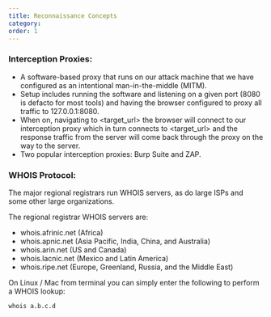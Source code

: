 ```yaml
---
title: Reconnaissance Concepts
category:
order: 1
---
```


### Interception Proxies:

* A software-based proxy that runs on our attack machine that we have configured as an intentional man-in-the-middle (MITM).
* Setup includes running the software and listening on a given port (8080 is defacto for most tools) and having the browser configured to proxy all traffic to 127.0.0.1:8080.
* When on, navigating to &lt;target\_url&gt; the browser will connect to our interception proxy which in turn connects to &lt;target\_url&gt; and the response traffic from the server will come back through the proxy on the way to the server.
* Two popular interception proxies: Burp Suite and ZAP.

### WHOIS Protocol:

The major regional registrars run WHOIS servers, as do large ISPs and some other large organizations.

The regional registrar WHOIS servers are:

* whois.afrinic.net (Africa)
* whois.apnic.net (Asia Pacific, India, China, and Australia)
* whois.arin.net (US and Canada)
* whois.lacnic.net (Mexico and Latin America)
* whois.ripe.net (Europe, Greenland, Russia, and the Middle East)

On Linux / Mac from terminal you can simply enter the following to perform a WHOIS lookup:
```
whois a.b.c.d
```

&nbsp;
